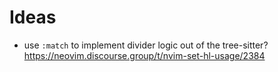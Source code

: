 # Ideas

- use `:match` to implement divider logic out of the tree-sitter? https://neovim.discourse.group/t/nvim-set-hl-usage/2384
